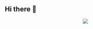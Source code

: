 ## Hi there 👋

<!--
**SuchJack/SuchJack** is a ✨ _special_ ✨ repository because its `README.md` (this file) appears on your GitHub profile.

Here are some ideas to get you started:

- 🔭 I’m currently working on ...
- 🌱 I’m currently learning ...
- 👯 I’m looking to collaborate on ...
- 🤔 I’m looking for help with ...
- 💬 Ask me about ...
- 📫 How to reach me: ...
- 😄 Pronouns: ...
- ⚡ Fun fact: ...
-->

<div align="center"> <img src="https://readme-typing-svg.herokuapp.com/?lines=劝君更进一杯酒，西出阳关无故人!&center=true&font=Roboto&size=27" /></div>

<!--
<p align="center">
<img height="150px" src="https://github-readme-stats.vercel.app/api?username=SuchJack&title_color=81A1C1&icon_color=81A1C1&text_color=333&bg_color=ffffff&show_icons=true&count_private=true&hide=issues" />
<img height="150px" src="https://github-readme-stats.vercel.app/api/top-langs/?username=SuchJack&layout=compact&title_color=81A1C1&bg_color=ffffff" />
</p>
-->
